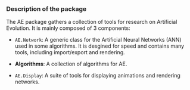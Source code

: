 ### Description of the package

The AE package gathers a collection of tools for research on Artificial Evolution. It is mainly composed of 3 components:

* `AE.Network`: A generic class for the Artificial Neural Networks (ANN) used in some algorithms. It is desgined for speed and contains many tools, including import/export and rendering.

* **Algorithms**: A collection of algorithms for AE. 

* `AE.Display`: A suite of tools for displaying animations and rendering networks.